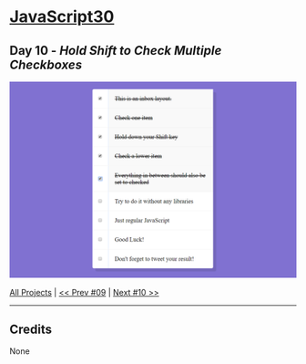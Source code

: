 # [JavaScript30](https://javascript30.com/)

## **Day 10** - *Hold Shift to Check Multiple Checkboxes*

<img src="static/img/day10.png" alt="Day10 Image" width="700">


[All Projects](https://github.com/10xOXR/JavaScript30/blob/master/README.md) | [<< Prev #09](https://github.com/10xOXR/JavaScript30/tree/master/day09) | [Next #10 >>]()

---

## Credits

None